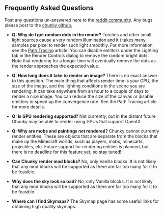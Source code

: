 Frequently Asked Questions
--------------------------
Post any questions un-answered here to the [reddit community][0].  Any bugs please post to the [chunky github.][1]


* **Q: Why do I get random dots in the render?**
  Torches and other small light sources cause a very random illumination and it
  t takes many samples per pixel to render such light smoothly. For more
  information see the [Path Tracing][2] article! You can disable emitters
  under the Lighting tab in the Render Controls dialog to remove the random
  bright dots. Note that rendering for a longer time will eventually remove the
  dots as the render approaches the expected value.

* **Q: How long does it take to render an image?**
  There is no exact answer to this question. The main thing that affects render
  time is your CPU, the size of the image, and the lighting conditions in the
  scene you are rendering. It can take anywhere from an hour to a couple of
  days to render a nice image. You can reduce the size of the canvas or disable
  emitters to speed up the convergence rate. See the Path Tracing article for
  more details.

* **Q: Is GPU rendering supported?**
  Not currently, but in the distant future Chunky may be able to render using
  GPUs that support OpenCL.

* **Q: Why are mobs and paintings not rendered?**
  Chunky cannot currently render entities. These are objects that are separate from the blocks that make up the Minecraft worlds, such as players, mobs, minecarts, projectiles, etc. Future support for rendering entities is planned, but there is no deadline for this feature yet, so stay tuned!

* **Can Chunky render mod blocks?**
  No, only Vanilla blocks. It is not likely that any mod blocks will be supported as there are far too many for it to be feasible.

* **Why does the sky look so bad?**
  No, only Vanilla blocks. It is not likely that any mod blocks will be supported as there are far too many for it to be feasible.

* **Where can I find Skymaps?**
  The Skymap page has some useful links for obtaining high quality skymaps.


[0]:http://www.reddit.com/r/chunky
[1]:https://github.com/llbit/chunky
[2]:path_tracing.html
